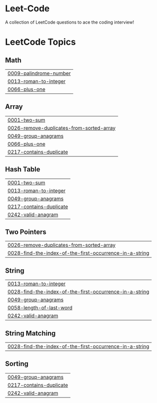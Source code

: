 # Leet-Code
A collection of LeetCode questions to ace the coding interview! 

<!---LeetCode Topics Start-->
# LeetCode Topics
## Math
|  |
| ------- |
| [0009-palindrome-number](https://github.com/Vansh27189/Leet-Code/tree/master/0009-palindrome-number) |
| [0013-roman-to-integer](https://github.com/Vansh27189/Leet-Code/tree/master/0013-roman-to-integer) |
| [0066-plus-one](https://github.com/Vansh27189/Leet-Code/tree/master/0066-plus-one) |
## Array
|  |
| ------- |
| [0001-two-sum](https://github.com/Vansh27189/Leet-Code/tree/master/0001-two-sum) |
| [0026-remove-duplicates-from-sorted-array](https://github.com/Vansh27189/Leet-Code/tree/master/0026-remove-duplicates-from-sorted-array) |
| [0049-group-anagrams](https://github.com/Vansh27189/Leet-Code/tree/master/0049-group-anagrams) |
| [0066-plus-one](https://github.com/Vansh27189/Leet-Code/tree/master/0066-plus-one) |
| [0217-contains-duplicate](https://github.com/Vansh27189/Leet-Code/tree/master/0217-contains-duplicate) |
## Hash Table
|  |
| ------- |
| [0001-two-sum](https://github.com/Vansh27189/Leet-Code/tree/master/0001-two-sum) |
| [0013-roman-to-integer](https://github.com/Vansh27189/Leet-Code/tree/master/0013-roman-to-integer) |
| [0049-group-anagrams](https://github.com/Vansh27189/Leet-Code/tree/master/0049-group-anagrams) |
| [0217-contains-duplicate](https://github.com/Vansh27189/Leet-Code/tree/master/0217-contains-duplicate) |
| [0242-valid-anagram](https://github.com/Vansh27189/Leet-Code/tree/master/0242-valid-anagram) |
## Two Pointers
|  |
| ------- |
| [0026-remove-duplicates-from-sorted-array](https://github.com/Vansh27189/Leet-Code/tree/master/0026-remove-duplicates-from-sorted-array) |
| [0028-find-the-index-of-the-first-occurrence-in-a-string](https://github.com/Vansh27189/Leet-Code/tree/master/0028-find-the-index-of-the-first-occurrence-in-a-string) |
## String
|  |
| ------- |
| [0013-roman-to-integer](https://github.com/Vansh27189/Leet-Code/tree/master/0013-roman-to-integer) |
| [0028-find-the-index-of-the-first-occurrence-in-a-string](https://github.com/Vansh27189/Leet-Code/tree/master/0028-find-the-index-of-the-first-occurrence-in-a-string) |
| [0049-group-anagrams](https://github.com/Vansh27189/Leet-Code/tree/master/0049-group-anagrams) |
| [0058-length-of-last-word](https://github.com/Vansh27189/Leet-Code/tree/master/0058-length-of-last-word) |
| [0242-valid-anagram](https://github.com/Vansh27189/Leet-Code/tree/master/0242-valid-anagram) |
## String Matching
|  |
| ------- |
| [0028-find-the-index-of-the-first-occurrence-in-a-string](https://github.com/Vansh27189/Leet-Code/tree/master/0028-find-the-index-of-the-first-occurrence-in-a-string) |
## Sorting
|  |
| ------- |
| [0049-group-anagrams](https://github.com/Vansh27189/Leet-Code/tree/master/0049-group-anagrams) |
| [0217-contains-duplicate](https://github.com/Vansh27189/Leet-Code/tree/master/0217-contains-duplicate) |
| [0242-valid-anagram](https://github.com/Vansh27189/Leet-Code/tree/master/0242-valid-anagram) |
<!---LeetCode Topics End-->
